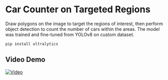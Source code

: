 # Car Counter on Targeted Regions

Draw polygons on the image to target the regions of interest, then perform object detection to count the number of cars within the areas.
The model was trained and fine-tuned from YOLOv8 on custom dataset.

```
pip install ultralytics
```
## Video Demo

[![Video](https://img.youtube.com/vi/I-gJ7d4bjKo/0.jpg)](https://www.youtube.com/watch?v=I-gJ7d4bjKo)


